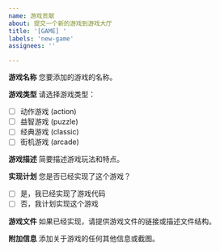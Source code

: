 ```yaml
---
name: 游戏贡献
about: 提交一个新的游戏到游戏大厅
title: '[GAME] '
labels: 'new-game'
assignees: ''

---
```


**游戏名称**
您要添加的游戏的名称。

**游戏类型**
请选择游戏类型：
- [ ] 动作游戏 (action)
- [ ] 益智游戏 (puzzle)
- [ ] 经典游戏 (classic)
- [ ] 街机游戏 (arcade)

**游戏描述**
简要描述游戏玩法和特点。

**实现计划**
您是否已经实现了这个游戏？
- [ ] 是，我已经实现了游戏代码
- [ ] 否，我计划实现这个游戏

**游戏文件**
如果已经实现，请提供游戏文件的链接或描述文件结构。

**附加信息**
添加关于游戏的任何其他信息或截图。